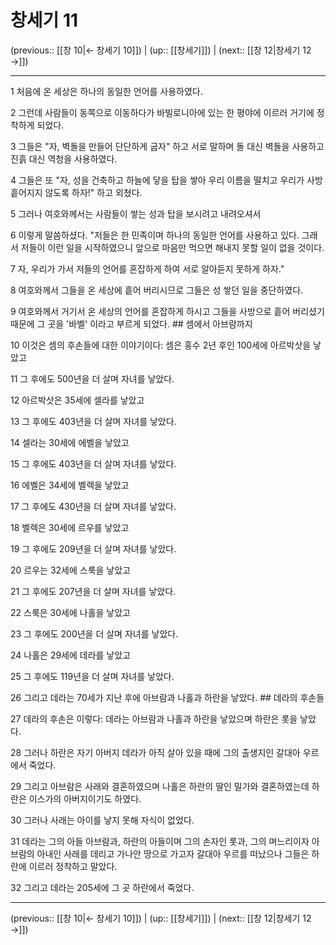 # 창세기 11

(previous:: [[창 10|← 창세기 10]]) | (up:: [[창세기]]) | (next:: [[창 12|창세기 12 →]])

***




1 
처음에 온 세상은 하나의 동일한 언어를 사용하였다. 



2 
그런데 사람들이 동쪽으로 이동하다가 바빌로니아에 있는 한 평야에 이르러 거기에 정착하게 되었다. 



3 
그들은 "자, 벽돌을 만들어 단단하게 굽자" 하고 서로 말하며 돌 대신 벽돌을 사용하고 진흙 대신 역청을 사용하였다. 



4 
그들은 또 "자, 성을 건축하고 하늘에 닿을 탑을 쌓아 우리 이름을 떨치고 우리가 사방 흩어지지 않도록 하자!" 하고 외쳤다. 



5 
그러나 여호와께서는 사람들이 쌓는 성과 탑을 보시려고 내려오셔서 



6 
이렇게 말씀하셨다. "저들은 한 민족이며 하나의 동일한 언어를 사용하고 있다. 그래서 저들이 이런 일을 시작하였으니 앞으로 마음만 먹으면 해내지 못할 일이 없을 것이다. 



7 
자, 우리가 가서 저들의 언어를 혼잡하게 하여 서로 알아듣지 못하게 하자." 



8 
여호와께서 그들을 온 세상에 흩어 버리시므로 그들은 성 쌓던 일을 중단하였다. 



9 
여호와께서 거기서 온 세상의 언어를 혼잡하게 하시고 그들을 사방으로 흩어 버리셨기 때문에 그 곳을 '바벨' 이라고 부르게 되었다. ## 셈에서 아브람까지 



10 
이것은 셈의 후손들에 대한 이야기이다: 셈은 홍수 2년 후인 100세에 아르박삿을 낳았고 



11 
그 후에도 500년을 더 살며 자녀를 낳았다. 



12 
아르박삿은 35세에 셀라를 낳았고 



13 
그 후에도 403년을 더 살며 자녀를 낳았다. 



14 
셀라는 30세에 에벨을 낳았고 



15 
그 후에도 403년을 더 살며 자녀를 낳았다. 



16 
에벨은 34세에 벨렉을 낳았고 



17 
그 후에도 430년을 더 살며 자녀를 낳았다. 



18 
벨렉은 30세에 르우를 낳았고 



19 
그 후에도 209년을 더 살며 자녀를 낳았다. 



20 
르우는 32세에 스룩을 낳았고 



21 
그 후에도 207년을 더 살며 자녀를 낳았다. 



22 
스룩은 30세에 나홀을 낳았고 



23 
그 후에도 200년을 더 살며 자녀를 낳았다. 



24 
나홀은 29세에 데라를 낳았고 



25 
그 후에도 119년을 더 살며 자녀를 낳았다. 



26 
그리고 데라는 70세가 지난 후에 아브람과 나홀과 하란을 낳았다. ## 데라의 후손들 



27 
데라의 후손은 이렇다: 데라는 아브람과 나홀과 하란을 낳았으며 하란은 롯을 낳았다. 



28 
그러나 하란은 자기 아버지 데라가 아직 살아 있을 때에 그의 출생지인 갈대아 우르에서 죽었다. 



29 
그리고 아브람은 사래와 결혼하였으며 나홀은 하란의 딸인 밀가와 결혼하였는데 하란은 이스가의 아버지이기도 하였다. 



30 
그러나 사래는 아이를 낳지 못해 자식이 없었다. 



31 
데라는 그의 아들 아브람과, 하란의 아들이며 그의 손자인 롯과, 그의 며느리이자 아브람의 아내인 사래를 데리고 가나안 땅으로 가고자 갈대아 우르를 떠났으나 그들은 하란에 이르러 정착하고 말았다. 



32 
그리고 데라는 205세에 그 곳 하란에서 죽었다.

***

(previous:: [[창 10|← 창세기 10]]) | (up:: [[창세기]]) | (next:: [[창 12|창세기 12 →]])
